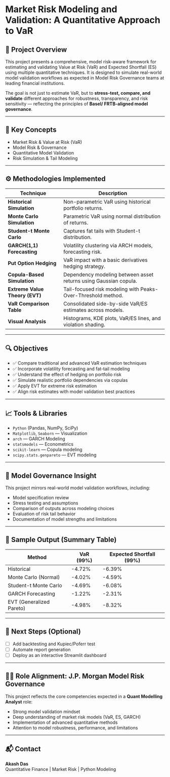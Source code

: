 
# Market Risk Modeling and Validation: A Quantitative Approach to VaR

## 📌 Project Overview

This project presents a comprehensive, model risk-aware framework for estimating and validating Value at Risk (VaR) and Expected Shortfall (ES) using multiple quantitative techniques. It is designed to simulate real-world model validation workflows as expected in Model Risk Governance teams at leading financial institutions.

The goal is not just to estimate VaR, but to **stress-test, compare, and validate** different approaches for robustness, transparency, and risk sensitivity — reflecting the principles of **Basel/ FRTB-aligned model governance**.

---

## 🧠 Key Concepts

- Market Risk & Value at Risk (VaR)
- Model Risk & Governance
- Quantitative Model Validation
- Risk Simulation & Tail Modeling

---

## ⚙️ Methodologies Implemented

| Technique                         | Description                                                                 |
|----------------------------------|-----------------------------------------------------------------------------|
| **Historical Simulation**        | Non-parametric VaR using historical portfolio returns.                      |
| **Monte Carlo Simulation**       | Parametric VaR using normal distribution of returns.                        |
| **Student-t Monte Carlo**        | Captures fat tails with Student-t distribution.                             |
| **GARCH(1,1) Forecasting**       | Volatility clustering via ARCH models, forecasting risk.                   |
| **Put Option Hedging**           | VaR impact with a basic derivatives hedging strategy.                       |
| **Copula-Based Simulation**      | Dependency modeling between asset returns using Gaussian copula.            |
| **Extreme Value Theory (EVT)**   | Tail-focused risk modeling with Peaks-Over-Threshold method.               |
| **VaR Comparison Table**         | Consolidated side-by-side VaR/ES estimates across models.                  |
| **Visual Analysis**              | Histograms, KDE plots, VaR/ES lines, and violation shading.                |

---

## 🔍 Objectives

- ✅ Compare traditional and advanced VaR estimation techniques  
- ✅ Incorporate volatility forecasting and fat-tail modeling  
- ✅ Understand the effect of hedging on portfolio risk  
- ✅ Simulate realistic portfolio dependencies via copulas  
- ✅ Apply EVT for extreme risk estimation  
- ✅ Align risk estimates with model validation best practices  

---

## 📈 Tools & Libraries

- `Python` (Pandas, NumPy, SciPy)
- `Matplotlib`, `Seaborn` — Visualization  
- `arch` — GARCH Modeling  
- `statsmodels` — Econometrics  
- `scikit-learn` — Copula modeling  
- `scipy.stats.genpareto` — EVT modeling

---

## 🧪 Model Governance Insight

This project mirrors real-world model validation workflows, including:

- Model specification review
- Stress testing and assumptions
- Comparison of outputs across modeling choices
- Evaluation of risk tail behavior
- Documentation of model strengths and limitations

---

## 🧾 Sample Output (Summary Table)

| Method                   | VaR (99%) | Expected Shortfall (99%) |
|--------------------------|-----------|---------------------------|
| Historical               | -4.72%    | -6.39%                    |
| Monte Carlo (Normal)     | -4.02%    | -4.59%                    |
| Student-t Monte Carlo    | -4.69%    | -6.08%                    |
| GARCH Forecasting        | -1.22%    | -2.31%                    |
| EVT (Generalized Pareto) | -4.98%    | -8.32%                    |

---

## 🏁 Next Steps (Optional)

- [ ] Add backtesting and Kupiec/Poferr test  
- [ ] Automate report generation  
- [ ] Deploy as an interactive Streamlit dashboard  

---

## 👨‍💼 Role Alignment: J.P. Morgan Model Risk Governance

This project reflects the core competencies expected in a **Quant Modelling Analyst** role:

- Strong model validation mindset  
- Deep understanding of market risk models (VaR, ES, GARCH)  
- Implementation of advanced quantitative methods  
- Attention to model robustness, performance, and limitations  

---

## 📬 Contact

**Akash Das**  
Quantitative Finance | Market Risk | Python Modeling  

